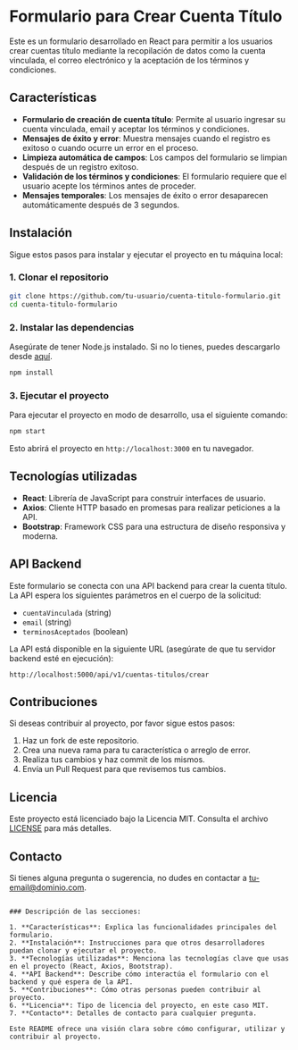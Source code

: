
# Formulario para Crear Cuenta Título

Este es un formulario desarrollado en React para permitir a los usuarios crear cuentas título mediante la recopilación de datos como la cuenta vinculada, el correo electrónico y la aceptación de los términos y condiciones.

## Características

- **Formulario de creación de cuenta título**: Permite al usuario ingresar su cuenta vinculada, email y aceptar los términos y condiciones.
- **Mensajes de éxito y error**: Muestra mensajes cuando el registro es exitoso o cuando ocurre un error en el proceso.
- **Limpieza automática de campos**: Los campos del formulario se limpian después de un registro exitoso.
- **Validación de los términos y condiciones**: El formulario requiere que el usuario acepte los términos antes de proceder.
- **Mensajes temporales**: Los mensajes de éxito o error desaparecen automáticamente después de 3 segundos.

## Instalación

Sigue estos pasos para instalar y ejecutar el proyecto en tu máquina local:

### 1. Clonar el repositorio

```bash
git clone https://github.com/tu-usuario/cuenta-titulo-formulario.git
cd cuenta-titulo-formulario
```

### 2. Instalar las dependencias

Asegúrate de tener Node.js instalado. Si no lo tienes, puedes descargarlo desde [aquí](https://nodejs.org/).

```bash
npm install
```

### 3. Ejecutar el proyecto

Para ejecutar el proyecto en modo de desarrollo, usa el siguiente comando:

```bash
npm start
```

Esto abrirá el proyecto en `http://localhost:3000` en tu navegador.

## Tecnologías utilizadas

- **React**: Librería de JavaScript para construir interfaces de usuario.
- **Axios**: Cliente HTTP basado en promesas para realizar peticiones a la API.
- **Bootstrap**: Framework CSS para una estructura de diseño responsiva y moderna.

## API Backend

Este formulario se conecta con una API backend para crear la cuenta título. La API espera los siguientes parámetros en el cuerpo de la solicitud:

- `cuentaVinculada` (string)
- `email` (string)
- `terminosAceptados` (boolean)

La API está disponible en la siguiente URL (asegúrate de que tu servidor backend esté en ejecución):

```http
http://localhost:5000/api/v1/cuentas-titulos/crear
```

## Contribuciones

Si deseas contribuir al proyecto, por favor sigue estos pasos:

1. Haz un fork de este repositorio.
2. Crea una nueva rama para tu característica o arreglo de error.
3. Realiza tus cambios y haz commit de los mismos.
4. Envía un Pull Request para que revisemos tus cambios.

## Licencia

Este proyecto está licenciado bajo la Licencia MIT. Consulta el archivo [LICENSE](LICENSE) para más detalles.

## Contacto

Si tienes alguna pregunta o sugerencia, no dudes en contactar a [tu-email@dominio.com](mailto:tu-email@dominio.com).
```

### Descripción de las secciones:

1. **Características**: Explica las funcionalidades principales del formulario.
2. **Instalación**: Instrucciones para que otros desarrolladores puedan clonar y ejecutar el proyecto.
3. **Tecnologías utilizadas**: Menciona las tecnologías clave que usas en el proyecto (React, Axios, Bootstrap).
4. **API Backend**: Describe cómo interactúa el formulario con el backend y qué espera de la API.
5. **Contribuciones**: Cómo otras personas pueden contribuir al proyecto.
6. **Licencia**: Tipo de licencia del proyecto, en este caso MIT.
7. **Contacto**: Detalles de contacto para cualquier pregunta.

Este README ofrece una visión clara sobre cómo configurar, utilizar y contribuir al proyecto.